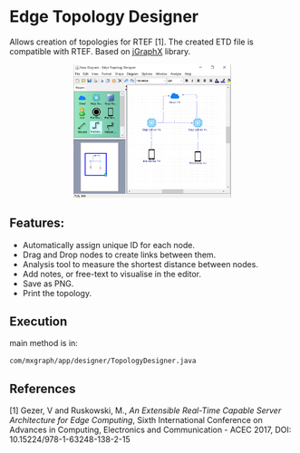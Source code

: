 # Edge Topology Designer

Allows creation of topologies for RTEF [1]. The created ETD file is compatible with RTEF.
Based on [jGraphX](https://github.com/jgraph/jgraphx) library.

<p align="center">
  <img src="docs/images/topologyDesigner.PNG" width="55%">
</p>

## Features:

 - Automatically assign unique ID for each node.
 - Drag and Drop nodes to create links between them.
 - Analysis tool to measure the shortest distance between nodes.
 - Add notes, or free-text to visualise in the editor.
 - Save as PNG.
 - Print the topology.

## Execution

main method is in:

    com/mxgraph/app/designer/TopologyDesigner.java

## References
[1] Gezer, V and Ruskowski, M., *An Extensible Real-Time Capable Server Architecture for Edge Computing*, 
Sixth International Conference on Advances in Computing, Electronics and Communication - ACEC 2017, DOI: 
10.15224/978-1-63248-138-2-15